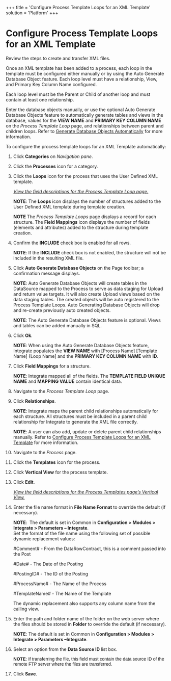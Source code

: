 +++
title = 'Configure Process Template Loops for an XML Template'
solution = 'Platform'
+++

# Configure Process Template Loops for an XML Template

<span id="Create and Transfer XML files Steps" class="popUpLink">Review
the steps to create and transfer XML files. </span>

Once an XML template has been added to a process, each loop in the
template must be configured either manually or by using the Auto
Generate Database Object feature. Each loop level must have a
relationship, View, and Primary Key Column Name configured.

Each loop level must be the Parent or Child of another loop and must
contain at least one relationship.

Enter the database objects manually, or use the optional Auto Generate
Database Objects feature to automatically generate tables and views in
the database, values for the **VIEW NAME** and **PRIMARY KEY COLUMN
NAME** on the *Process Template Loop* page, and relationships between
parent and children loops. Refer to [Generate Database Objects
Automatically](Generate_Database_Objects_Automatically.htm) for more
information.

To configure the process template loops for an XML Template
automatically:

1.  Click **Categories** on *Navigation pane*.

2.  Click the **Processes** icon for a category.

3.  Click the **Loops** icon for the process that uses the User Defined
    XML template.
    
    *[View the field descriptions for the Process Template Loop
    page.](../Page_Desc/Process_Template_Loop.htm)*
    
    **NOTE**: The **Loops** icon displays the number of structures added
    to the User Defined XML template during template creation.
    
    **NOTE** The *Process Template Loops* page displays a record for
    each structure. The **Field Mappings** icon displays the number of
    fields (elements and attributes) added to the structure during
    template creation.

4.  Confirm the **INCLUDE** check box is enabled for all rows.
    
    **NOTE**: If the **INCLUDE** check box is not enabled, the structure
    will not be included in the resulting XML file.

5.  Click **Auto Generate Database Objects** on the Page toolbar; a
    confirmation message displays.
    
    **NOTE**: Auto Generate Database Objects will create tables in the
    DataSource mapped to the Process to serve as data staging for Upload
    and return value targets. It will also create Upload views based on
    the data staging tables. The created objects will be auto registered
    to the Process Template Loops. Auto Generating Database Objects will
    drop and re-create previously auto created objects.
    
    **NOTE**: The Auto Generate Database Objects feature is optional.
    Views and tables can be added manually in SQL.

6.  Click **Ok**.
    
    **NOTE**: When using the Auto Generate Database Objects feature,
    Integrate populates the **VIEW NAME** with \[Process Name\]
    \[Template Name\] {Loop Name\] and the **PRIMARY KEY COLUMN NAME**
    with **ID**.

7.  Click **Field Mappings** for a structure.
    
    **NOTE**: Integrate mapped all of the fields. The **TEMPLATE FIELD
    UNIQUE NAME** and **MAPPING VALUE** contain identical data.

8.  Navigate to the *Process Template Loop* page.

9.  Click **Relationships**.
    
    **NOTE**: Integrate maps the parent child relationships
    automatically for each structure. All structures must be included in
    a parent child relationship for Integrate to generate the XML file
    correctly. 
    
    **NOTE**: A user can also add, update or delete parent child
    relationships manually. Refer to [Configure Process Template Loops
    for an XML Template](ConfigureProcessTemplateLoopsXML.htm) for more
    information.

10. Navigate to the *Process* page.

11. Click the **Templates** icon for the process.

12. Click **Vertical View** for the process template.

13. Click **Edit**.
    
    *[View the field descriptions for the Process Templates page’s
    Vertical
    View.](../Page_Desc/Process_Templates_H.htm#Process_Templates_V)*

14. Enter the file name format in **File Name Format** to override the
    default (if necessary).
    
    **NOTE**:  The default is set in Common in **Configuration \>
    Modules \> Integrate \> Parameters – Integrate**.  
    Set the format of the file name using the following set of possible
    dynamic replacement values:
    
    \#Comment\# - From the DataRowContract, this is a comment passed
    into the Post
    
    \#Date\# - The Date of the Posting
    
    \#PostingID\# - The ID of the Posting
    
    \#ProcessName\# - The Name of the Process
    
    \#TemplateName\# - The Name of the Template
    
    The dynamic replacement also supports any column name from the
    calling view.

15. Enter the path and folder name of the folder on the web server where
    the files should be stored in **Folder** to override the default (if
    necessary).
    
    **NOTE**: The default is set in Common in **Configuration \> Modules
    \> Integrate \> Parameters –Integrate**.

16. Select an option from the **Data Source ID** list box.
    
    <span style="font-family: Arial, sans-serif;">**NOTE**: If
    transferring the file, this field must contain the data source ID of
    the remote FTP server where the files are transferred. </span>

17. Click **Save**.

